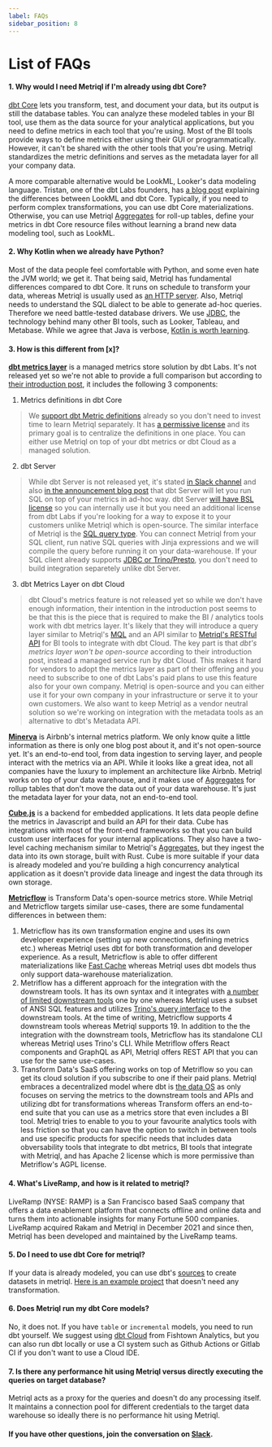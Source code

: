 ```yaml
---
label: FAQs
sidebar_position: 8
---
```


# List of FAQs

#### 1. Why would I need Metriql if I'm already using dbt Core?

[dbt Core](https://www.getdbt.com) lets you transform, test, and document your data, but its output is still the database tables. You can analyze these modeled tables in your BI tool, use them as the data source for your analytical applications, but you need to define metrics in each tool that you're using. Most of the BI tools provide ways to define metrics either using their GUI or programmatically. However, it can't be shared with the other tools that you're using. Metriql standardizes the metric definitions and serves as the metadata layer for all your company data. 

A more comparable alternative would be LookML, Looker's data modeling language. Tristan, one of the dbt Labs founders, has [a blog post](https://blog.getdbt.com/-how-do-you-decide-what-to-model-in-dbt-vs-lookml--/) explaining the differences between LookML and dbt Core. Typically, if you need to perform complex transformations, you can use dbt Core materializations. Otherwise, you can use Metriql [Aggregates](/introduction/aggregates) for roll-up tables, define your metrics in dbt Core resource files without learning a brand new data modeling tool, such as LookML.

#### 2. Why Kotlin when we already have Python?

Most of the data people feel comfortable with Python, and some even hate the JVM world; we get it. That being said, Metriql has fundamental differences compared to dbt Core. It runs on schedule to transform your data, whereas Metriql is usually used as [an HTTP server](/rest-api). Also, Metriql needs to understand the SQL dialect to be able to generate ad-hoc queries. Therefore we need battle-tested database drivers. We use [JDBC](https://en.wikipedia.org/wiki/Java_Database_Connectivity), the technology behind many other BI tools, such as Looker, Tableau, and Metabase. While we agree that Java is verbose, [Kotlin is worth learning](https://github.com/Khan/kotlin-for-python-developers).

#### 3. How is this different from [x]?
[<b>dbt metrics layer</b>](https://docs.getdbt.com/docs/dbt-cloud/using-dbt-cloud/cloud-metrics-layer) is a managed metrics store solution by dbt Labs. It's not released yet so we're not able to provide a full comparison but according to [their introduction post](https://blog.getdbt.com/licensing-dbt/), it includes the following 3 components:

1. Metrics definitions in dbt Core
> We [support dbt Metric definitions](/introduction/creating-datasets#create-datasets-from-dbt-metrics) already so you don't need to invest time to learn Metriql separately. It has [a permissive license](https://github.com/dbt-labs/dbt-core/blob/main/License.md) and its primary goal is to centralize the definitions in one place. You can either use Metriql on top of your dbt metrics or dbt Cloud as a managed solution.

2. dbt Server
> While dbt Server is not released yet, it's stated [in Slack channel](https://getdbt.slack.com/archives/C02CCBBBR1D) and also [in the announcement blog post](https://blog.getdbt.com/licensing-dbt/) that dbt Server will let you run SQL on top of your metrics in ad-hoc way. dbt Server [will have BSL license](https://blog.getdbt.com/licensing-dbt/) so you can internally use it but you need an additional license from dbt Labs if you're looking for a way to expose it to your customers unlike Metriql which is open-source. The similar interface of Metriql is the [SQL query type](https://metriql.com/query/sql). You can connect Metriql from your SQL client, run native SQL queries with Jinja expressions and we will compile the query before running it on your data-warehouse. If your SQL client already supports [JDBC or Trino/Presto](https://metriql.com/integrations/jdbc-driver), you don't need to build integration separetely unlike dbt Server.

3. dbt Metrics Layer on dbt Cloud
> dbt Cloud's metrics feature is not released yet so while we don't have enough information, their intention in the introduction post seems to be that this is the piece that is required to make the BI / analytics tools work with dbt metrics layer. It's likely that they will introduce a query layer similar to Metriql's [MQL](https://metriql.com/query/mql) and an API similar to [Metriql's RESTful API](https://metriql.com/integrations/rest-api) for BI tools to integrate with dbt Cloud. The key part is that *dbt's metrics layer won't be open-source* according to their introduction post, instead a managed service run by dbt Cloud. This makes it hard for vendors to adopt the metrics layer as part of their offering and you need to subscribe to one of dbt Labs's paid plans to use this feature also for your own company. Metriql is open-source and you can either use it for your own company in your infrastructure or serve it to your own customers. We also want to keep Metriql as a vendor neutral solution so we're working on integration with the metadata tools as an alternative to dbt's Metadata API.

[<b>Minerva</b>](https://medium.com/airbnb-engineering/how-airbnb-achieved-metric-consistency-at-scale-f23cc53dea70) is Airbnb's internal metrics platform. We only know quite a little information as there is only one blog post about it, and it's not open-source yet. It's an end-to-end tool, from data ingestion to serving layer, and people interact with the metrics via an API. While it looks like a great idea, not all companies have the luxury to implement an architecture like Airbnb. Metriql works on top of your data warehouse, and it makes use of [Aggregates](/introduction/aggregates) for rollup tables that don't move the data out of your data warehouse. It's just the metadata layer for your data, not an end-to-end tool. 

[<b>Cube.js</b>](http://cube.dev) is a backend for embedded applications. It lets data people define the metrics in Javascript and build an API for their data. Cube has integrations with most of the front-end frameworks so that you can build custom user interfaces for your internal applications. They also have a two-level caching mechanism similar to Metriql's [Aggregates](/introduction/aggregates), but they ingest the data into its own storage, built with Rust. Cube is more suitable if your data is already modeled and you're building a high concurrency analytical application as it doesn't provide data lineage and ingest the data through its own storage. 

[<b>Metricflow</b>](https://github.com/transform-data/metricflow) is Transform Data's open-source metrics store. While Metriql and Metricflow targets similar use-cases, there are some fundamental differences in between them:

1. Metricflow has its own transformation engine and uses its own developer experience (setting up new connections, defining metrics etc.) whereas Metriql uses dbt for both transformation and developer experience. As a result, Metricflow is able to offer different materializations like [Fast Cache](https://docs.transform.co/docs/metricflow/reference/materializations/fast-cache-overview) whereas Metriql uses dbt models thus only support data-warehouse materialization.
2. Metriflow has a different approach for the integration with the downstream tools. It has its own syntax and it integrates with [a number of limited downstream tools](https://docs.transform.co/docs/deployment/integrations/downstream/downstream-integrations) one by one whereas Metriql uses a subset of ANSI SQL features and utilizes [Trino's query interface](https://metriql.com/query/mql) to the downstream tools. At the time of writing, Metricflow supports 4 downstream tools whereas Metriql supports 19. In addition to the the integration with the downstream tools, Metricflow has its standalone CLI whereas Metriql uses Trino's CLI. While Metriflow offers React components and GraphQL as API, Metriql offers REST API that you can use for the same use-cases.
3. Transform Data's SaaS offering works on top of Metriflow so you can get its cloud solution if you subscribe to one if their paid plans. Metriql embraces a decentralized model where dbt is [the data OS](https://benn.substack.com/p/the-data-os?s=r) as only focuses on serving the metrics to the downstream tools and APIs and utilizing dbt for transformations whereas Transform offers an end-to-end suite that you can use as a metrics store that even includes a BI tool. Metriql tries to enable to you to your favourite analytics tools with less friction so that you can have the option to switch in between tools and use specific products for specific needs that includes data obversability tools that integrate to dbt metrics, BI tools that integrate with Metriql, and has Apache 2 license which is more permissive than Metriflow's AGPL license.

#### 4. What's LiveRamp, and how is it related to metriql?

LiveRamp (NYSE: RAMP) is a San Francisco based SaaS company that offers a data enablement platform that connects offline and online data and turns them into actionable insights for many Fortune 500 companies. LiveRamp acquired Rakam and Metriql in December 2021 and since then, Metriql has been developed and maintained by the LiveRamp teams.

#### 5. Do I need to use dbt Core for metriql?

If your data is already modeled, you can use dbt's [sources](https://docs.getdbt.com/docs/building-a-dbt-project/using-sources) to create datasets in metriql. [Here is an example project](https://github.com/rakam-recipes/tenjin) that doesn't need any transformation.

#### 6. Does Metriql run my dbt Core models?

No, it does not. If you have `table` or `incremental` models, you need to run dbt yourself. We suggest using [dbt Cloud](https://cloud.getdbt.com/) from Fishtown Analytics, but you can also run dbt locally or use a CI system such as Github Actions or Gitlab CI if you don't want to use a Cloud IDE.

#### 7. Is there any performance hit using Metriql versus directly executing the queries on target database?

Metriql acts as a proxy for the queries and doesn't do any processing itself. It maintains a connection pool for different credentials to the target data warehouse so ideally there is no performance hit using Metriql.

#### If you have other questions, join the conversation on [Slack](https://join.slack.com/t/metriql/shared_invite/zt-tz1nzvyd-ker8LGcBQmzrwvfAkFO1qQ).
